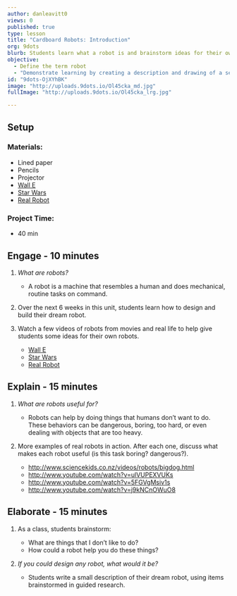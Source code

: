 ```yaml
---
author: danleavitt0
views: 0
published: true
type: lesson
title: "Cardboard Robots: Introduction"
org: 9dots
blurb: Students learn what a robot is and brainstorm ideas for their own personal robot assistants.
objective: 
  - Define the term robot
  - "Demonstrate learning by creating a description and drawing of a self-imagined robot"
id: "9dots-OjXYhBK"
image: "http://uploads.9dots.io/Ol45cka_md.jpg"
fullImage: "http://uploads.9dots.io/Ol45cka_lrg.jpg"

---
```


## Setup

### Materials:

- Lined paper
- Pencils
- Projector
- [Wall E](http://www.youtube.com/watch?v=woEN_tUVlNI)
- [Star Wars](http://www.youtube.com/watch?v=1rorneEGPso)
- [Real Robot](http://www.youtube.com/watch?v=N_m56irWKeI)
 
### Project Time:

- 40 min
 
## Engage - 10 minutes

1. _What are robots?_
	- A robot is a machine that resembles a human and does mechanical, routine tasks on command.

2. Over the next 6 weeks in this unit, students learn how to design and build their dream robot.

3. Watch a few videos of robots from movies and real life to help give students some ideas for their own robots.
	- [Wall E](http://www.youtube.com/watch?v=woEN_tUVlNI)
	- [Star Wars](http://www.youtube.com/watch?v=1rorneEGPso)
	- [Real Robot](http://www.youtube.com/watch?v=N_m56irWKeI)

## Explain - 15 minutes

1. _What are robots useful for?_
	- Robots can help by doing things that humans don’t want to do.  These behaviors can be dangerous, boring, too hard, or even dealing with objects that are too heavy.

2. More examples of real robots in action. After each one, discuss what makes each robot useful (is this task boring? dangerous?).
	- http://www.sciencekids.co.nz/videos/robots/bigdog.html
	- http://www.youtube.com/watch?v=ulVUPEXVUKs
	- http://www.youtube.com/watch?v=5FGVgMsiv1s
	- http://www.youtube.com/watch?v=j9kNCnOWuO8

## Elaborate - 15 minutes

1. As a class, students brainstorm:
	- What are things that I don’t like to do?
	- How could a robot help you do these things?

2. _If you could design any robot, what would it be?_
	- Students write a small description of their dream robot, using items brainstormed in guided research.
